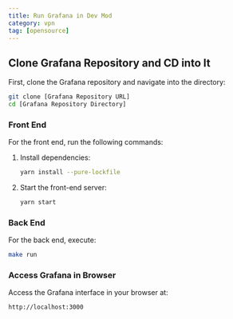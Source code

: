 ```yaml
---
title: Run Grafana in Dev Mod
category: vpn
tag: [opensource]
---
```



## Clone Grafana Repository and CD into It

First, clone the Grafana repository and navigate into the directory:

```bash
git clone [Grafana Repository URL]
cd [Grafana Repository Directory]
```

### Front End

For the front end, run the following commands:

1. Install dependencies:
   ```bash
   yarn install --pure-lockfile
   ```

2. Start the front-end server:
   ```bash
   yarn start
   ```

### Back End

For the back end, execute:

```bash
make run
```

### Access Grafana in Browser

Access the Grafana interface in your browser at:

```
http://localhost:3000
```
